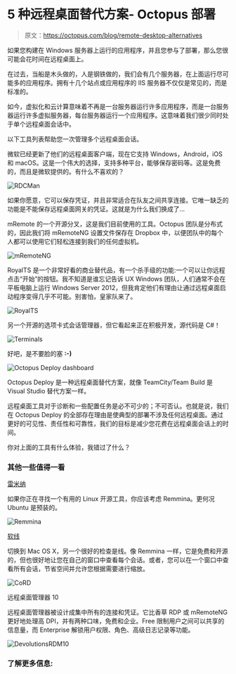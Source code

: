 # 5 种远程桌面替代方案- Octopus 部署

> 原文：<https://octopus.com/blog/remote-desktop-alternatives>

如果您构建在 Windows 服务器上运行的应用程序，并且您参与了部署，那么您很可能会花时间在远程桌面上。

在过去，当船是木头做的，人是钢铁做的，我们会有几个服务器，在上面运行尽可能多的应用程序。拥有十几个站点或应用程序的 IIS 服务器不仅仅是常见的，而是标准的。

如今，虚拟化和云计算意味着不再是一台服务器运行许多应用程序，而是一台服务器运行许多虚拟服务器，每台服务器运行一个应用程序。这意味着我们很少同时处于单个远程桌面会话中。

以下工具列表帮助您一次管理多个远程桌面会话。

微软已经更新了他们的远程桌面客户端，现在它支持 Windows，Android，iOS 和 macOS。这是一个伟大的选择，支持多种平台，能够保存密码等。这是免费的，而且是微软提供的。有什么不喜欢的？

![RDCMan](img/34bd3cba88b8031576940c7fdd5625a7.png)

如果你愿意，它可以保存凭证，并且非常适合在队友之间共享连接。它唯一缺乏的功能是不能保存远程桌面网关的凭证。这就是为什么我们换成了…

mRemote 的一个开源分叉，这是我们目前使用的工具。Octopus 团队是分布式的，因此我们将 mRemoteNG 设置文件保存在 Dropbox 中，以便团队中的每个人都可以使用它们轻松连接到我们的任何虚拟机。

![mRemoteNG](img/5139ac1ff1d917bf39a4fb8b040ff30a.png)

RoyalTS 是一个非常好看的商业替代品，有一个杀手级的功能:一个可以让你远程点击“开始”的按钮。我不知道是谁忘记告诉 UX Windows 团队，人们通常不会在平板电脑上运行 Windows Server 2012，但我肯定他们有理由让通过远程桌面启动程序变得几乎不可能。别害怕，皇家队来了。

![RoyalTS](img/1dc1cf60b7e09b02e7bbf9d5d550cdb7.png)

另一个开源的选项卡式会话管理器，但它看起来正在积极开发，源代码是 C#！

![Terminals](img/2eff481d9256286fbd0041a6ede31911.png)

好吧，是不要脸的塞 **:-)**

![Octopus Deploy dashboard](img/acb829f1d79c2837c19556484675653d.png)

Octopus Deploy 是一种远程桌面替代方案，就像 TeamCity/Team Build 是 Visual Studio 替代方案一样。

远程桌面工具对于诊断和一些配置任务是必不可少的；不可否认。也就是说，我们在 Octopus Deploy 的全部存在理由是使典型的部署不涉及任何远程桌面。通过更好的可见性、责任性和可靠性，我们的目标是减少您花费在远程桌面会话上的时间。

你对上面的工具有什么体验，我错过了什么？

### 其他一些值得一看

[雷米纳](https://remmina.org/)

如果你正在寻找一个有用的 Linux 开源工具，你应该考虑 Remmina。更何况 Ubuntu 是预装的。

![Remmina](img/8d8d5e76a79ed540a523749a387ea457.png)

[软线](http://cord.sourceforge.net/)

切换到 Mac OS X，另一个很好的检查是线。像 Remmina 一样，它是免费和开源的，但也很好地让您在自己的窗口中查看每个会话。或者，您可以在一个窗口中查看所有会话，节省空间并允许您根据需要进行缩放。

![CoRD](img/2eb9742075bf7568b4f44c81ff1965ac.png)

远程桌面管理器 10

远程桌面管理器被设计成集中所有的连接和凭证。它比香草 RDP 或 mRemoteNG 更好地处理高 DPI，并有两种口味，免费和企业。Free 限制用户之间可以共享的信息量，而 Enterprise 解锁用户权限、角色、高级日志记录等功能。

![DevolutionsRDM10](img/d6c7589027cf1adf17faff020ce632c0.png)

### 了解更多信息: